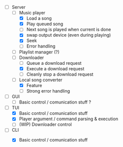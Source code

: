 - [ ] Server
    - [ ] Music player
        - [x] Load a song
        - [x] Play queued song
        - [ ] Next song is played when current is done
        - [x] swap output device (even during playing)
        - [x] Seek
        - [ ] Error handling
    - [ ] Playlist manager (?)
    - [ ] Downloader
        - [ ] Queue a download request
        - [x] Execute a download request
        - [ ] Cleanly stop a download request
    - [ ] Local song converter
        - [x] Feature
        - [ ] Strong error handling

- [ ] GUI
    - [ ] Basic control / comunication stuff
    ?

- [ ] TUI
    - [x] Basic control / comunication stuff
    - [x] Player argument / command parsing & execution
    - [ ] (WIP) Downloader control

- [ ] CLI
    - [x] Basic control / comunication stuff

